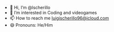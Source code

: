 - 👋 Hi, I’m @lscherillo
- 👀 I’m interested in Coding and videogames
- 📫 How to reach me luigischerillo96@icloud.com
- 😄 Pronouns: He/Him

<!---
lscherillo/lscherillo is a ✨ special ✨ repository because its `README.md` (this file) appears on your GitHub profile.
You can click the Preview link to take a look at your changes.
--->

